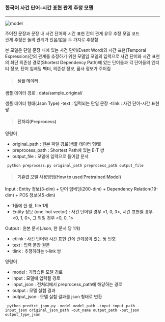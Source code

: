 <H3> 한국어 사건 단어-시간 표현 관계 추정 모델 </H3>  

---
  

![model](https://user-images.githubusercontent.com/37574306/58693490-debc6880-83cb-11e9-8ed6-2abbddd19655.png)

주어진 문장과 문장 내 사건 단어와 시간 표현 간의 관계 유무 추정 모델 코드  
관계 추정은 둘의 관계가 있음/없음 두 가지로 추정함

본 모델은 단일 문장 내에 있는 사건 단어(Event Word)와 시간 표현(Temporal Expression)간의 관계를 추정하기 위한 모델임
모델의 입력으로 사건 단어와 시간 표현의 최단 의존성 경로(Shortest Dependency Path)에 있는 단어들과 각 단어들의 엔티티 정보, 단어 임베딩 벡터, 의존성 정보, 품사 정보가 주어짐


> <b><h4> 샘플 데이터 </h4></b>

샘플 데이터 경로 : data/sample_original/

샘플 데이터 형태(Json Type)
-text : 입력되는 단일 문장
-tlink : 사건 단어-시간 표현 쌍


> <b><h4> 전처리(Preprocess) </h4></b>

명령어 
- original_path : 원본 파일 경로(샘플 데이터 형태)
- preprocess_path : Shortest Path에 있는 E-T 쌍
- output_file : 모델에 입력으로 들어갈 문서

<pre>
<code> python preprocess.py original_path preprocess_path output_file</code>
</pre>


> <b><h4>기훈련 모델 사용방법(How to used Pretrained Model)</h4></b>

Input : Entity 정보(3-dim) + 단어 임베딩(200-dim) + Dependency Relation(19-dim) + POS 정보(45-dim)
 - 1줄에 한 쌍, file 1개
 - Entity 정보 (one-hot vector) : 사건 단어일 경우 <1, 0, 0>, 시간 표현일 경우 <0, 1, 0>, 그 외일 경우 <0, 0, 1>
 
Output : 원본 문서(Json, 한 문서 당 1개)
 - etlink : 사건 단어와 시간 표현 간에 관계성이 있는 쌍 번호
 - text : 입력 문장 원문
 - tlink : 추정하려는 t-link 쌍

명령어
 - model :  기학습된 모델 경로
 - input : 모델에 입력될 경로
 - input_json : 전처리에서 preprocess_path에 해당하는 경로
 - output : 모델 실험 결과
 - output_json : 모델 실험 결과를 json 형태로 변환
 
<pre>
<code> python predict_json.py -model model_path -input input_path -input_json original_json_path -out_name output_path -out_json output_type_json</code>
</pre><br/>

